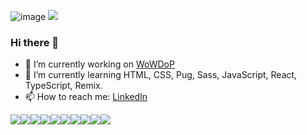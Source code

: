 ![image](https://user-images.githubusercontent.com/10077676/196818944-ffa9a261-a70f-4d84-9315-4e2863bfa7d8.png)
![](https://komarev.com/ghpvc/?username=florin-bizgan)
### Hi there 👋
- 🔭 I’m currently working on [WoWDoP](https://wowdop.com/)
- 🌱 I’m currently learning HTML, CSS, Pug, Sass, JavaScript, React, TypeScript, Remix.
- 📫 How to reach me: [LinkedIn](https://www.linkedin.com/in/florin-bizgan-262994239/)
<!--
**florin-bizgan/florin-bizgan** is a ✨ _special_ ✨ repository because its `README.md` (this file) appears on your GitHub profile.

Here are some ideas to get you started:

- 🔭 I’m currently working on ...
- 🌱 I’m currently learning ...
- 👯 I’m looking to collaborate on ...
- 🤔 I’m looking for help with ...
- 💬 Ask me about ...
- 📫 How to reach me: ...
- 😄 Pronouns: ...
- ⚡ Fun fact: ...
-->

<div style="display: flex">
  
<img src="https://img.shields.io/badge/React-20232A?style=for-the-badge&logo=react&logoColor=61DAFB"/>
  
<img src="https://img.shields.io/badge/MySQL-005C84?style=for-the-badge&logo=mysql&logoColor=white"/>
  
<img src="https://img.shields.io/badge/python-005C84?style=for-the-badge&logo=python&logoColor=white"/>
  
<img src="https://img.shields.io/badge/Next-black?style=for-the-badge&logo=next.js&logoColor=white"/>
  
<img src="https://img.shields.io/badge/TypeScript-20232A?style=for-the-badge&logo=typescript&logoColor=white"/>

<img src="https://img.shields.io/badge/HTML5-E34F26?style=for-the-badge&logo=html5&logoColor=white"/>

<img src="https://img.shields.io/badge/CSS3-1572B6?style=for-the-badge&logo=css3&logoColor=white"/>

<img src="https://img.shields.io/badge/JavaScript-323330?style=for-the-badge&logo=javascript&logoColor=F7DF1E"/>
  
<img src="https://img.shields.io/badge/sass-20232A?style=for-the-badge&logo=sass&logoColor=pink"/>
  
<img src="https://img.shields.io/badge/PUG-20232A?style=for-the-badge&logo=PUG&logoColor=white"/>
  
    
</div>
